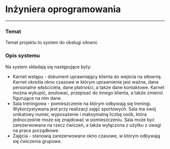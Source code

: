 # Inżyniera oprogramowania
---

### Temat
Temat projektu to system do obsługi siłowni.

### Opis systemu
Na system składają się następujące byty:
- Karnet wstępu - dokument uprawniający klienta do wejścia na siłownię. Karnet określa okno czasowe w którym uprawnienie jest ważne, dane personalne właściciela, dane płatności, a także dane kontaktowe. Karnet można wykupić, anulować, przepisać do innego klienta, a także zmienić figurujące na nim dane.
- Sala treningowa - pomieszczenie na którym odbywają się treningi. Wykorzystywana jest przy realizacji zajęć sportowych. Sala ma swój unikatowy numer, wyposażenie i maksymalną liczbę osób, która jednocześnie moze się znajdować w pomieszczeniu. Sala może być zarezerwowana na rzecz ćwiczeń, a także wyłączona z użytku z uwagi na prace porządkowe.
- Zajęcia - stanowią zarezerwowane okno czasowe, w którym odbywają się ćwiczenia grupowe.
